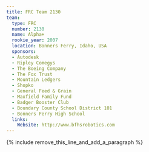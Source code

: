 ```yaml
---
title: FRC Team 2130
team:
  type: FRC
  number: 2130
  name: Alpha+
  rookie_year: 2007
  location: Bonners Ferry, Idaho, USA
  sponsors:
  - Autodesk
  - Ripley Comegys
  - The Boeing Company
  - The Fox Trust
  - Mountain Ledgers
  - Shopko
  - General Feed & Grain
  - Maxfield Family Fund
  - Badger Booster Club
  - Boundary County School District 101
  - Bonners Ferry High School
  links:
    Website: http://www.bfhsrobotics.com
---
```


{% include remove_this_line_and_add_a_paragraph %}